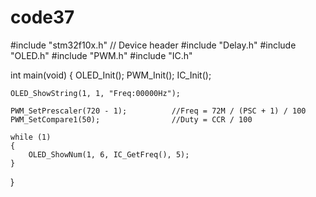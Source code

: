# code37
#include "stm32f10x.h"                  // Device header
#include "Delay.h"
#include "OLED.h"
#include "PWM.h"
#include "IC.h"
 
int main(void)
{
	OLED_Init();
	PWM_Init();
	IC_Init();
	
	OLED_ShowString(1, 1, "Freq:00000Hz");
	
	PWM_SetPrescaler(720 - 1);			//Freq = 72M / (PSC + 1) / 100
	PWM_SetCompare1(50);				//Duty = CCR / 100
	
	while (1)
	{
		OLED_ShowNum(1, 6, IC_GetFreq(), 5);
	}
}
